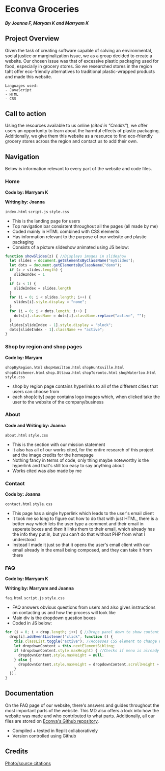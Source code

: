 # Econva Groceries
##### By Joanna F, Maryam K and Marryam K

## Project Overview
Given the task of creating software capable of solving an environmental, social justice or marginalization issue, we as a group decided to create a website. Our chosen issue was that of excessive plastic packaging used for food, especially in grocery stores. So we researched stores in the region taht offer eco-friendly alternatives to traditional plastic-wrapped products and made this website.
```
Languages used:
- JavaScript
- HTML
- CSS
```
## Call to action
Using the resources available to us online (*cited in "Credits"*), we offer users an opportunity to learn about the harmful effects of plastic packaging. Additionally, we give them this website as a resource to find eco-friendly grocery stores across the region and contact us to add their own.

## Navigation
Below is information relevant to every part of the website and code files.
### Home
**Code by: Marryam K**

**Writing by: Joanna**

`index.html` `script.js` `style.css`

- This is the landing page for users
- Top navigation bar consistent throughout all the pages (all made by me)
- Coded mainly in HTML combined with CSS elements
- Has information relevant to the purpose of our website and plastic packaging
- Consists of a picture slideshow animated using JS below:
```js
function showSlides(z) { //Displays images in slideshow
  let slides = document.getElementsByClassName("mySlides");
  let dots = document.getElementsByClassName("demo");
  if (z > slides.length) {
    slideIndex = 1
  }
  if (z < 1) {
    slideIndex = slides.length
  }
  for (i = 0; i < slides.length; i++) {
    slides[i].style.display = "none";
  }
  for (i = 0; i < dots.length; i++) {
    dots[i].className = dots[i].className.replace("active", "");
  }
  slides[slideIndex - 1].style.display = "block";
  dots[slideIndex - 1].className += "active";
}
```


### Shop by region and shop pages
**Code by: Maryam**

`shopByRegion.html` `shopHamilton.html` `shopHuntsville.html` `shopKitchener.html` `shop.Ottawa.html` `shopToronto.html` `shopWaterloo.html` `style.css`

- shop by region page contains hyperlinks to all of the different cities that users can choose from
- each shop[city] page contains logo images which, when clicked take the user to the website of the company/business 

### About
**Code and Writing by: Joanna**

`about.html` `style.css`

- This is the section with our mission statement
- It also has all of our works cited, for the entire research of this project and the image credits for the homepage
- Nothing fancy in terms of code, only thing maybe noteworthy is the hyperlink and that's still too easy to say anything about
- Works cited was also made by me

### Contact
**Code by: Joanna**

`contact.html` `style.css`

- This page has a single hyperlink which leads to the user's email client
- It took me so long to figure out how to do that with just HTML, there is a better way which lets the user type a comment and their email in seperate boxes and *then* it links them to their email, which already has the info they put in, but you can't do that without PHP from what I understood
- Instead I made it just so that it opens the user's email client with our email already in the email being composed, and they can take it from there
### FAQ
**Code by: Marryam K**

**Writing by: Marryam and Joanna**

`faq.html` `script.js` `style.css`

- FAQ answers obvious questions from users and also gives instructions on contacting us and how the process will look like
- Main div is the dropdown question boxes
- Coded in JS below:
```js
for (i = 0; i < drop.length; i++) { //Drops panel down to show content
  drop[i].addEventListener("click", function () {
    this.classList.toggle("active"); //Accesses CSS element to change when dropdown is clicked
    let dropdownContent = this.nextElementSibling;
    if (dropdownContent.style.maxHeight) { //Checks if menu is already open
      dropdownContent.style.maxHeight = null;
    } else {
      dropdownContent.style.maxHeight = dropdownContent.scrollHeight + "px";
    }
  });
}
```

## Documentation
On the FAQ page of our website, there's answers and guides throughout the most important parts of the website. This MD also offers a look into how the website was made and who contributed to what parts. Additionally, all our files are stored on [Econva's Github repository](https://github.com/icaicarus/Econva-Groceries).
- Compiled + tested in Replit collaboratively 
- Version controlled using Github

## Credits
[Photo/source citations](https://docs.google.com/document/d/1suOFyWYDXuieVtiCiYQnB-TLZ1AFFjidwytJflorH-U/edit?usp=sharing)


